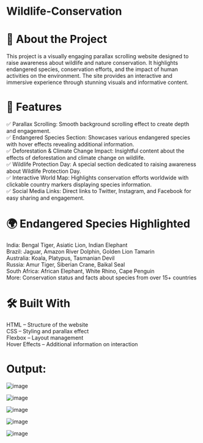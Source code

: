 # Wildlife-Conservation

# 📖 About the Project
This project is a visually engaging parallax scrolling website designed to raise awareness about wildlife and nature conservation. It highlights endangered species, conservation efforts, and the impact of human activities on the environment. The site provides an interactive and immersive experience through stunning visuals and informative content.

# 🚀 Features 
✅ Parallax Scrolling: Smooth background scrolling effect to create depth and engagement.                                
✅ Endangered Species Section: Showcases various endangered species with hover effects revealing additional information.                     
✅ Deforestation & Climate Change Impact: Insightful content about the effects of deforestation and climate change on wildlife.                    
✅ Wildlife Protection Day: A special section dedicated to raising awareness about Wildlife Protection Day.                                  
✅ Interactive World Map: Highlights conservation efforts worldwide with clickable country markers displaying species information.                         
✅ Social Media Links: Direct links to Twitter, Instagram, and Facebook for easy sharing and engagement.                              

# 🌍 Endangered Species Highlighted                            
India: Bengal Tiger, Asiatic Lion, Indian Elephant                              
Brazil: Jaguar, Amazon River Dolphin, Golden Lion Tamarin                           
Australia: Koala, Platypus, Tasmanian Devil                      
Russia: Amur Tiger, Siberian Crane, Baikal Seal                           
South Africa: African Elephant, White Rhino, Cape Penguin                           
More: Conservation status and facts about species from over 15+ countries                               

# 🛠️ Built With                              
HTML – Structure of the website                               
CSS – Styling and parallax effect                               
Flexbox – Layout management                                 
Hover Effects – Additional information on interaction                                    

# Output:                                 
![image](https://github.com/user-attachments/assets/01236e1f-e17c-4560-9806-d75c6e0a3f5e)                       


![image](https://github.com/user-attachments/assets/66d5508c-b274-4d10-adc8-eb7e98248792)                                      

  
![image](https://github.com/user-attachments/assets/45183e58-b1ef-401b-b372-9856c1644b88)                          

  
![image](https://github.com/user-attachments/assets/da92e546-1d3f-463b-bcc4-350885fef3d4)                 

  
![image](https://github.com/user-attachments/assets/844b1f08-83a0-40c7-9974-fa57631cb364)                             






